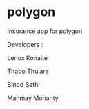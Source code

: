 # polygon
Insurance app for polygon

Developers :

Lenox Konaite

Thabo Thulare

Binod Sethi

Manmay Mohanty
